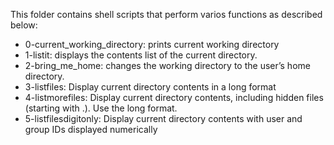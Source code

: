 This folder contains shell scripts that perform varios functions as described below:
* 0-current_working_directory: prints current working directory
* 1-listit: displays the contents list of the current directory.
* 2-bring_me_home:  changes the working directory to the user’s home directory.
* 3-listfiles: Display current directory contents in a long format
* 4-listmorefiles: Display current directory contents, including hidden files (starting with .). Use the long format.
* 5-listfilesdigitonly: Display current directory contents with user and group IDs displayed numerically
